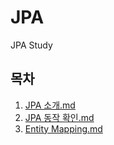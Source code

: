 # JPA
JPA Study

## 목차
1. [JPA 소개.md](notes%2FJPA%20%EC%86%8C%EA%B0%9C.md)
2. [JPA 동작 확인.md](notes%2FJPA%20%EB%8F%99%EC%9E%91%20%ED%99%95%EC%9D%B8.md)
3. [Entity Mapping.md](notes%2FEntity%20Mapping.md)
